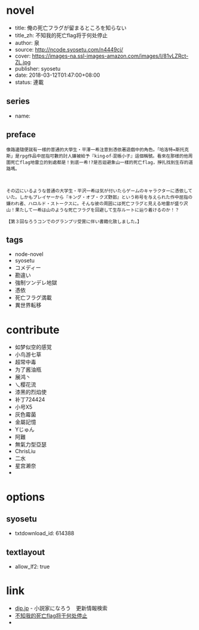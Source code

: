 # novel

- title: 俺の死亡フラグが留まるところを知らない
- title_zh: 不知我的死亡flag将于何处停止
- author: 泉
- source: http://ncode.syosetu.com/n4449cj/
- cover: https://images-na.ssl-images-amazon.com/images/I/81vLZRct-ZL.jpg
- publisher: syosetu
- date: 2018-03-12T01:47:00+08:00
- status: 連載

## series

- name:

## preface


```
像路邊隨便就有一樣的普通的大學生‧平澤一希注意到憑依著遊戲中的角色。「哈洛特=斯托克斯」是rpg作品中屈指可數的討人嫌被給予『king‧of‧混帳小子』這個稱號。看來在那樣的他周圍死亡flag地雷立的到處都是！到底一希!?是否迴避象山一樣的死亡flag，掙扎找到生存的道路嗎。



その辺にいるような普通の大学生・平沢一希は気が付いたらゲームのキャラクターに憑依していた。しかもプレイヤーから『キング・オブ・クズ野郎』という称号を与えられた作中屈指の嫌われ者、ハロルド・ストークスに。そんな彼の周囲には死亡フラグと見える地雷が盛り沢山！果たして一希は山のような死亡フラグを回避して生存ルートに辿り着けるのか！？

【第３回なろうコンでのグランプリ受賞に伴い書籍化致しました。】
```

## tags

- node-novel
- syosetu
- コメディー
- 勘違い
- 強制ツンデレ地獄
- 憑依
- 死亡フラグ満載
- 異世界転移

# contribute

- 如梦似空的感覚
- 小鸟游七草
- 超常中毒
- 为了酱油瓶
- 展鸿丶
- 乀樱花流
- 漆黑的烈焰使
- 补丁724424
- 小号X5
- 灰色霉菌
- 金屬記憶
- Yじゅん
- 阿難
- 無氣力型亞瑟
- ChrisLiu
- 二水
- 星宫濑奈
- 

# options

## syosetu

- txtdownload_id: 614388

## textlayout

- allow_lf2: true

# link

- [dip.jp](https://narou.dip.jp/search.php?text=n4449cj&novel=all&genre=all&new_genre=all&length=0&down=0&up=100) - 小説家になろう　更新情報検索
- [不知我的死亡flag将于何处停止](https://tieba.baidu.com/f?kw=%E4%B8%8D%E7%9F%A5%E6%88%91%E7%9A%84%E6%AD%BB%E4%BA%A1flag%E5%B0%86%E4%BA%8E%E4%BD%95%E5%A4%84%E5%81%9C%E6%AD%A2&ie=utf-8 "不知我的死亡flag将于何处停止")
- 




